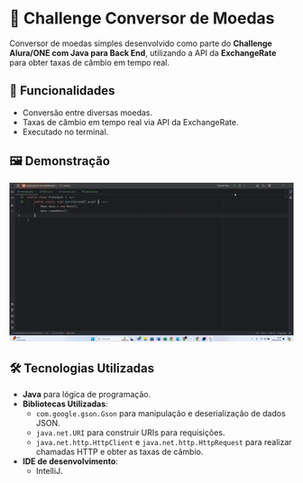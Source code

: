 # 💱 Challenge Conversor de Moedas

Conversor de moedas simples desenvolvido como parte do **Challenge Alura/ONE com Java para Back End**, utilizando a API da **ExchangeRate** para obter taxas de câmbio em tempo real.

## 🚀 Funcionalidades

- Conversão entre diversas moedas.
- Taxas de câmbio em tempo real via API da ExchangeRate.
- Executado no terminal.

## 🖼️ Demonstração

![Demo do Conversor de Moedas](https://github.com/Matheusbzrr/challenge-conversor-moedas/blob/master/ConversorDeMoedas.gif)

## 🛠️ Tecnologias Utilizadas

- **Java** para lógica de programação.
- **Bibliotecas Utilizadas**:
  - `com.google.gson.Gson` para manipulação e deserialização de dados JSON.
  - `java.net.URI` para construir URIs para requisições.
  - `java.net.http.HttpClient` e `java.net.http.HttpRequest` para realizar chamadas HTTP e obter as taxas de câmbio.
- **IDE de desenvolvimento**:
  - IntelliJ.


